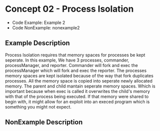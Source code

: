 # Concept 02 - Process Isolation
* Code Example: Example 2
* Code NonExample: nonexample2 

## Example Description
Process Isolation requires that memory spaces for processes be kept seperate. In this example, We have 3 processes, commander, processManager, and reporter. Commander will fork and exec the processManager which will fork and exec the reporter. The processes memory spaces are kept isolated because of the way that fork duplicates processes. All the memory space is copied into seperate newly allocated memory. The parent and child mantain seperate memory spaces. Which is important because when exec is called it overwrites the child's memory with that of the process being executed. If that memory were shared to begin with, it might allow for an exploit into an execed program which is something you might not expect.

## NonExample Description
